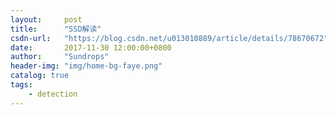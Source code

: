 ```yaml
---
layout:     post
title:      "SSD解读"
csdn-url:   "https://blog.csdn.net/u013010889/article/details/78670672"
date:       2017-11-30 12:00:00+0800
author:     "Sundrops"
header-img: "img/home-bg-faye.png"
catalog: true
tags:
    - detection
---
```

